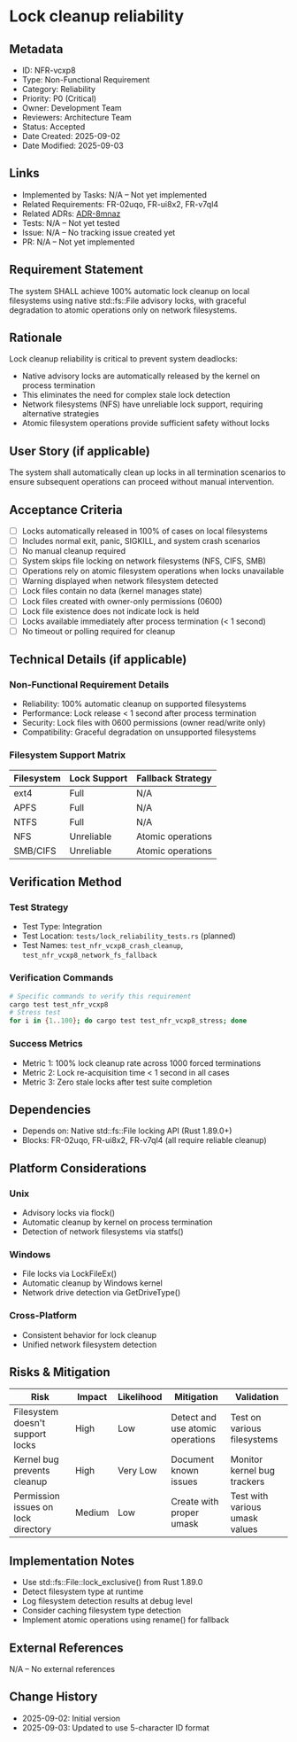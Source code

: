 # Lock cleanup reliability

## Metadata

- ID: NFR-vcxp8
- Type: Non-Functional Requirement
- Category: Reliability
- Priority: P0 (Critical)
- Owner: Development Team
- Reviewers: Architecture Team
- Status: Accepted
- Date Created: 2025-09-02
- Date Modified: 2025-09-03

## Links

- Implemented by Tasks: N/A – Not yet implemented
- Related Requirements: FR-02uqo, FR-ui8x2, FR-v7ql4
- Related ADRs: [ADR-8mnaz](../adr/ADR-8mnaz-concurrent-process-locking-strategy.md)
- Tests: N/A – Not yet tested
- Issue: N/A – No tracking issue created yet
- PR: N/A – Not yet implemented

## Requirement Statement

The system SHALL achieve 100% automatic lock cleanup on local filesystems using native std::fs::File advisory locks, with graceful degradation to atomic operations only on network filesystems.

## Rationale

Lock cleanup reliability is critical to prevent system deadlocks:

- Native advisory locks are automatically released by the kernel on process termination
- This eliminates the need for complex stale lock detection
- Network filesystems (NFS) have unreliable lock support, requiring alternative strategies
- Atomic filesystem operations provide sufficient safety without locks

## User Story (if applicable)

The system shall automatically clean up locks in all termination scenarios to ensure subsequent operations can proceed without manual intervention.

## Acceptance Criteria

- [ ] Locks automatically released in 100% of cases on local filesystems
- [ ] Includes normal exit, panic, SIGKILL, and system crash scenarios
- [ ] No manual cleanup required
- [ ] System skips file locking on network filesystems (NFS, CIFS, SMB)
- [ ] Operations rely on atomic filesystem operations when locks unavailable
- [ ] Warning displayed when network filesystem detected
- [ ] Lock files contain no data (kernel manages state)
- [ ] Lock files created with owner-only permissions (0600)
- [ ] Lock file existence does not indicate lock is held
- [ ] Locks available immediately after process termination (< 1 second)
- [ ] No timeout or polling required for cleanup

## Technical Details (if applicable)

### Non-Functional Requirement Details

- Reliability: 100% automatic cleanup on supported filesystems
- Performance: Lock release < 1 second after process termination
- Security: Lock files with 0600 permissions (owner read/write only)
- Compatibility: Graceful degradation on unsupported filesystems

### Filesystem Support Matrix

| Filesystem | Lock Support | Fallback Strategy |
| ---------- | ------------ | ----------------- |
| ext4       | Full         | N/A               |
| APFS       | Full         | N/A               |
| NTFS       | Full         | N/A               |
| NFS        | Unreliable   | Atomic operations |
| SMB/CIFS   | Unreliable   | Atomic operations |

## Verification Method

### Test Strategy

- Test Type: Integration
- Test Location: `tests/lock_reliability_tests.rs` (planned)
- Test Names: `test_nfr_vcxp8_crash_cleanup`, `test_nfr_vcxp8_network_fs_fallback`

### Verification Commands

```bash
# Specific commands to verify this requirement
cargo test test_nfr_vcxp8
# Stress test
for i in {1..100}; do cargo test test_nfr_vcxp8_stress; done
```

### Success Metrics

- Metric 1: 100% lock cleanup rate across 1000 forced terminations
- Metric 2: Lock re-acquisition time < 1 second in all cases
- Metric 3: Zero stale locks after test suite completion

## Dependencies

- Depends on: Native std::fs::File locking API (Rust 1.89.0+)
- Blocks: FR-02uqo, FR-ui8x2, FR-v7ql4 (all require reliable cleanup)

## Platform Considerations

### Unix

- Advisory locks via flock()
- Automatic cleanup by kernel on process termination
- Detection of network filesystems via statfs()

### Windows

- File locks via LockFileEx()
- Automatic cleanup by Windows kernel
- Network drive detection via GetDriveType()

### Cross-Platform

- Consistent behavior for lock cleanup
- Unified network filesystem detection

## Risks & Mitigation

| Risk                                | Impact | Likelihood | Mitigation                       | Validation                     |
| ----------------------------------- | ------ | ---------- | -------------------------------- | ------------------------------ |
| Filesystem doesn't support locks    | High   | Low        | Detect and use atomic operations | Test on various filesystems    |
| Kernel bug prevents cleanup         | High   | Very Low   | Document known issues            | Monitor kernel bug trackers    |
| Permission issues on lock directory | Medium | Low        | Create with proper umask         | Test with various umask values |

## Implementation Notes

- Use std::fs::File::lock_exclusive() from Rust 1.89.0
- Detect filesystem type at runtime
- Log filesystem detection results at debug level
- Consider caching filesystem type detection
- Implement atomic operations using rename() for fallback

## External References

N/A – No external references

## Change History

- 2025-09-02: Initial version
- 2025-09-03: Updated to use 5-character ID format
